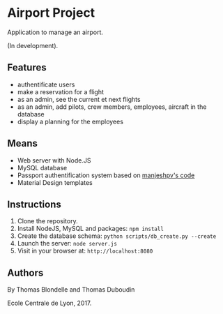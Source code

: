# Airport Project

Application to manage an airport.

(In development).

## Features
- authentificate users
- make a reservation for a flight
- as an admin, see the current et next flights 
- as an admin, add pilots, crew members, employees, aircraft in the database
- display a planning for the employees

## Means

- Web server with Node.JS
- MySQL database
- Passport authentification system based on [manjeshpv's code](https://github.com/manjeshpv/node-express-passport-mysql)
- Material Design templates

## Instructions
1. Clone the repository.
2. Install NodeJS, MySQL and packages: `npm install`
3. Create the database schema: `python scripts/db_create.py --create`
4. Launch the server: `node server.js`
5. Visit in your browser at: `http://localhost:8080`


## Authors

By Thomas Blondelle and Thomas Duboudin

Ecole Centrale de Lyon, 2017.

